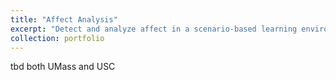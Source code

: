 ```yaml
---
title: "Affect Analysis"
excerpt: "Detect and analyze affect in a scenario-based learning environment using facial expression analysis"
collection: portfolio
---
```


tbd
both UMass and USC
